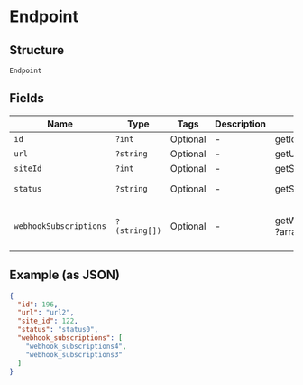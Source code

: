 
# Endpoint

## Structure

`Endpoint`

## Fields

| Name | Type | Tags | Description | Getter | Setter |
|  --- | --- | --- | --- | --- | --- |
| `id` | `?int` | Optional | - | getId(): ?int | setId(?int id): void |
| `url` | `?string` | Optional | - | getUrl(): ?string | setUrl(?string url): void |
| `siteId` | `?int` | Optional | - | getSiteId(): ?int | setSiteId(?int siteId): void |
| `status` | `?string` | Optional | - | getStatus(): ?string | setStatus(?string status): void |
| `webhookSubscriptions` | `?(string[])` | Optional | - | getWebhookSubscriptions(): ?array | setWebhookSubscriptions(?array webhookSubscriptions): void |

## Example (as JSON)

```json
{
  "id": 196,
  "url": "url2",
  "site_id": 122,
  "status": "status0",
  "webhook_subscriptions": [
    "webhook_subscriptions4",
    "webhook_subscriptions3"
  ]
}
```

